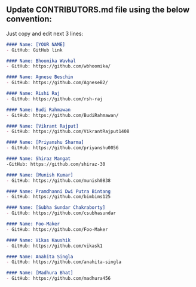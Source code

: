 ## Update CONTRIBUTORS.md file using the below convention:

Just copy and edit next 3 lines:
```markdown
#### Name: [YOUR NAME]
- GitHub: GitHub link
```

```markdown
#### Name: Bhoomika Wavhal 
- GitHub: https://github.com/wbhoomika/
```

```markdown
#### Name: Agnese Beschin
- GitHub: https://github.com/AgneseB2/
```

```markdown
#### Name: Rishi Raj
- GitHub: https://github.com/rsh-raj
```

```markdown
#### Name: Budi Rahmawan
- GitHub: https://github.com/BudiRahmawan/
```

```markdown
#### Name: [Vikrant Rajput]
- GitHub: https://github.com/VikrantRajput1408
```

```markdown
#### Name: [Priyanshu Sharma]
- GitHub: https://github.com/priyanshu0056
```

```markdown
#### Name: Shiraz Mangat
-GitHub: https://github.com/shiraz-30
```

```markdown
#### Name: [Munish Kumar]
- GitHub: https://github.com/munish0838
```

```markdown
#### Name: Pramdhanni Dwi Putra Bintang
- GitHub: https://github.com/bimbims125
```

```markdown
#### Name: [Subha Sundar Chakraborty]
- GitHub: https://github.com/csubhasundar
```

```markdown
#### Name: Foo-Maker
- GitHub: https://github.com/Foo-Maker
```

```markdown
#### Name: Vikas Kaushik
- GitHub: https://github.com/vikask1
```

```markdown
#### Name: Anahita Singla
- GitHub: https://github.com/anahita-singla
```
```markdown
#### Name: [Madhura Bhat]
- GitHub: https://github.com/madhura456
```
